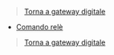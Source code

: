 >[Torna a gateway digitale](gateway.md)

- [Comando relè](rele.md)

>[Torna a gateway digitale](gateway.md)
